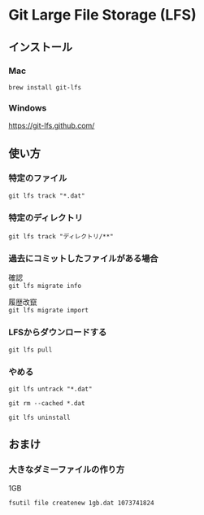 # Git Large File Storage (LFS)

## インストール

### Mac

`brew install git-lfs`

### Windows

https://git-lfs.github.com/

## 使い方

### 特定のファイル

`git lfs track "*.dat"`

### 特定のディレクトリ

`git lfs track "ディレクトリ/**"`

### 過去にコミットしたファイルがある場合

確認  
`git lfs migrate info`

履歴改竄  
`git lfs migrate import`

### LFSからダウンロードする

`git lfs pull`

### やめる

`git lfs untrack "*.dat"`

`git rm --cached *.dat`

`git lfs uninstall`

## おまけ

### 大きなダミーファイルの作り方

1GB

`fsutil file createnew 1gb.dat 1073741824`
